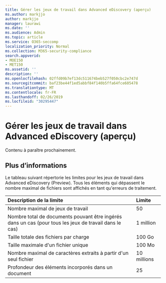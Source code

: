 ```yaml
---
title: Gérer les jeux de travail dans Advanced eDiscovery (aperçu)
ms.author: markjjo
author: markjjo
manager: laurawi
ms.date: ''
ms.audience: Admin
ms.topic: article
ms.service: O365-seccomp
localization_priority: Normal
ms.collection: M365-security-compliance
search.appverid:
- MOE150
- MET150
ms.assetid: ''
description: ''
ms.openlocfilehash: 02ffd09b7ef13dc511674beb527f050cbc2e747d
ms.sourcegitcommit: baf23be44f1ed5abbf84f140b5ffa64fce605478
ms.translationtype: MT
ms.contentlocale: fr-FR
ms.lasthandoff: 02/26/2019
ms.locfileid: "30295447"
---
```

# <a name="manage-working-sets-in-advanced-ediscovery-preview"></a>Gérer les jeux de travail dans Advanced eDiscovery (aperçu)  

Contenu à paraître prochainement.

## <a name="more-information"></a>Plus d’informations

Le tableau suivant répertorie les limites pour les jeux de travail dans Advanced eDiscovery (Preview).  Tous les éléments qui dépassent le nombre maximal de fichiers sont affichés en tant qu'erreurs de traitement.
    
  |**Description de la limite**|**Limite**|
  |:-----|:-----|
  |Nombre maximal de jeux de travail  <br/> |50  <br/> |
  |Nombre total de documents pouvant être ingérés dans un cas (pour tous les jeux de travail dans le cas)  <br/> |1 million  <br/> |
  |Taille totale des fichiers par charge  <br/> |100 Go  <br/> |
  |Taille maximale d'un fichier unique   <br/> |100 Mo  <br/> |
  |Nombre maximal de caractères extraits à partir d'un seul fichier  <br/> |10 millions  <br/> |
  |Profondeur des éléments incorporés dans un document  <br/> |25  <br/> |
  

